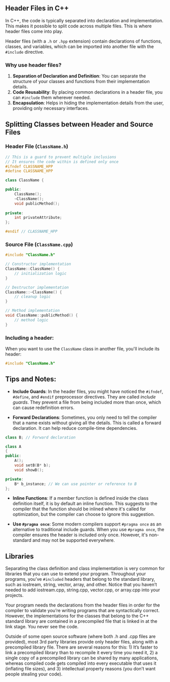 ## Header Files in C++

In C++, the code is typically separated into declaration and implementation. This makes it possible to split code across multiple files. This is where header files come into play.

Header files (with a `.h` or `.hpp` extension) contain declarations of functions, classes, and variables, which can be imported into another file with the `#include` directive.
### Why use header files?

1. **Separation of Declaration and Definition**: You can separate the structure of your classes and functions from their implementation details.
2. **Code Reusability**: By placing common declarations in a header file, you can `#include` them wherever needed.
3. **Encapsulation**: Helps in hiding the implementation details from the user, providing only necessary interfaces.
## Splitting Classes between Header and Source Files

### Header File (`ClassName.h`)
```c++
// This is a guard to prevent multiple inclusions
// It ensures the code within is defined only once
#ifndef CLASSNAME_HPP
#define CLASSNAME_HPP

class ClassName {

public:
    ClassName();
    ~ClassName();
    void publicMethod();
    
private:
    int privateAttribute;
};

#endif // CLASSNAME_HPP
```
### Source File (`ClassName.cpp`)

```c++
#include "ClassName.h"

// Constructor implementation
ClassName::ClassName() {
    // initialization logic
}

// Destructor implementation
ClassName::~ClassName() {
    // cleanup logic
}

// Method implementation
void ClassName::publicMethod() {
    // method logic
}
```

### Including a header:

When you want to use the `ClassName` class in another file, you'll include its header:

```c++
#include "ClassName.h"
```

## Tips and Notes:

- **Include Guards**: In the header files, you might have noticed the `#ifndef`, `#define`, and `#endif` preprocessor directives. They are called _include guards_. They prevent a file from being included more than once, which can cause redefinition errors.

- **Forward Declarations**: Sometimes, you only need to tell the compiler that a name exists without giving all the details. This is called a forward declaration. It can help reduce compile-time dependencies.

```c++
class B; // Forward declaration 

class A 
{ 
public: 
	A(); 
	void setB(B* b); 
	void showB(); 

private: 
	B* b_instance; // We can use pointer or reference to B 
};
```

- **Inline Functions**: If a member function is defined inside the class definition itself, it is by default an inline function. This suggests to the compiler that the function should be inlined where it's called for optimization, but the compiler can choose to ignore this suggestion.

- **Use `#pragma once`**: Some modern compilers support `#pragma once` as an alternative to traditional include guards. When you use `#pragma once`, the compiler ensures the header is included only once. However, it's non-standard and may not be supported everywhere.

## Libraries

Separating the class definition and class implementation is very common for libraries that you can use to extend your program. Throughout your programs, you’ve `#included` headers that belong to the standard library, such as iostream, string, vector, array, and other. Notice that you haven’t needed to add iostream.cpp, string.cpp, vector.cpp, or array.cpp into your projects. 

Your program needs the declarations from the header files in order for the compiler to validate you’re writing programs that are syntactically correct. However, the implementations for the classes that belong to the C++ standard library are contained in a precompiled file that is linked in at the link stage. You never see the code.

Outside of some open source software (where both .h and .cpp files are provided), most 3rd party libraries provide only header files, along with a precompiled library file. There are several reasons for this: 1) It’s faster to link a precompiled library than to recompile it every time you need it, 2) a single copy of a precompiled library can be shared by many applications, whereas compiled code gets compiled into every executable that uses it (inflating file sizes), and 3) intellectual property reasons (you don’t want people stealing your code).